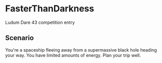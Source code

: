 # FasterThanDarkness
Ludum Dare 43 competition entry

## Scenario

You're a spaceship fleeing away from a supermassive black hole heading your way. You have limited amounts of energy. Plan your trip well.
